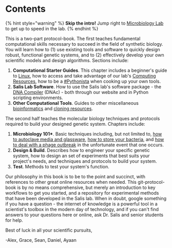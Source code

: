 # Contents

{% hint style="warning" %}
**Skip the intro!** Jump right to [Microbiology Lab](../molecular-biology/microbiology-101/) to get up to speed in the lab.
{% endhint %}

This is a two-part protocol-book. The first teaches fundamental computational skills necessary to succeed in the field of synthetic biology. You will learn how to \(1\) use existing tools and software to quickly design robust, functional genetic systems, and to \(2\) effectively develop your own scientific models and design algorithms. Sections include:

1. **Computational Starter Guides**. This chapter includes a beginner's guide to [Linux](../computational-workflow/linux/), how to access and take advantage of our lab's [Computing Resources](../computational-workflow/server-computing/), how to be a [\#Pythonista](../computational-workflow/dev/) when cooking up your own tools.
2. **Salis Lab Software**. How to use the Salis lab's software package - the [DNA Compiler](../computational-workflow/dna-compiler/) \(DNAc\) - both through our website and in Python scripting environments.
3. **Other Computational Tools**. Guides to other miscellaneous [bioinformatics](../computational-workflow/bioinformatics-tools/) and [cloning resources](../computational-workflow/dna-sequence-editors/).

The second half teaches the molecular biology techniques and protocols required to build your designed genetic system. Chapters include:

1. **Microbiology 101\***. Basic techniques including, but not limited to, [how to autoclave media and glassware](../molecular-biology/microbiology-101/autoclaving.md), [how to store your bacteria](../molecular-biology/microbiology-101/bacteria-storage.md), and [how to deal with a phage outbreak](../molecular-biology/microbiology-101/bacteriophages.md) in the unfortunate event that one occurs.
2. **Design & Build**. Describes how to engineer your specific genetic system, how to design an set of experiments that best suits your project's needs, and techniques and protocols to build your system.
3. **Test**. Methods to test your system's function.

Our philosophy in this book is to be to the point and succinct, with references to other great online resources when needed. This git-protocol-book is by no means comprehensive, but merely an introduction to key workflows to get you started, and a repository for experimental methods that have been developed in the Salis lab. When in doubt, google something if you have a question - the internet of knowledge is a powerful tool in a scientist's toolbox in the modern day of technology, and if you can't find answers to your questions here or online, ask Dr. Salis and senior students for help.

Best of luck in all your scientific pursuits,

-Alex, Grace, Sean, Daniel, Ayaan

